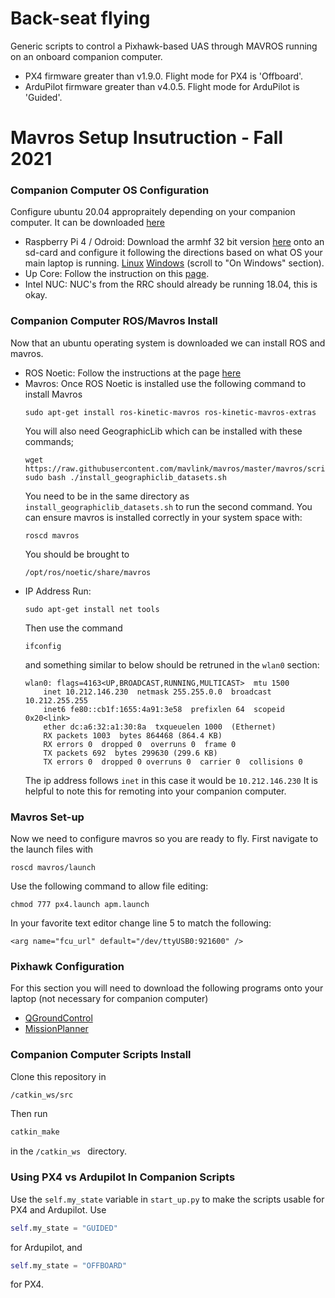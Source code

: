 # Back-seat flying
Generic scripts to control a Pixhawk-based UAS through MAVROS running on an onboard companion computer.
  - PX4 firmware greater than v1.9.0. Flight mode for PX4 is 'Offboard'.
  - ArduPilot firmware greater than v4.0.5. Flight mode for ArduPilot is 'Guided'.

# Mavros Setup Insutruction - Fall 2021

### Companion Computer OS Configuration
Configure ubuntu 20.04 appropraitely depending on your companion computer. It can be downloaded [here](https://ubuntu-mate.org/download/)
  - Raspberry Pi 4 / Odroid: Download the armhf 32 bit version [here](https://ubuntu-mate.org/download/armhf/) onto an sd-card and configure it following the directions based on what OS your main laptop is running. [Linux](https://itsfoss.com/format-usb-drive-sd-card-ubuntu/) [Windows](https://ubuntu.com/download/iot/installation-media) (scroll to "On Windows" section).
  - Up Core: Follow the instruction on this [page](https://github.com/up-board/up-community/wiki/Ubuntu_20.04).
  - Intel NUC: NUC's from the RRC should already be running 18.04, this is okay.

### Companion Computer ROS/Mavros Install
Now that an ubuntu operating system is downloaded we can install ROS and mavros. 
  - ROS Noetic: Follow the instructions at the page [here](http://wiki.ros.org/noetic/Installation/Ubuntu)
  - Mavros: Once ROS Noetic is installed use the following command to install Mavros
    ```
    sudo apt-get install ros-kinetic-mavros ros-kinetic-mavros-extras
    ```
    You will also need GeographicLib which can be installed with these commands;
    ```
    wget https://raw.githubusercontent.com/mavlink/mavros/master/mavros/scripts/install_geographiclib_datasets.sh
    sudo bash ./install_geographiclib_datasets.sh
    ```
    You need to be in the same directory as ```install_geographiclib_datasets.sh``` to run the second command.
    You can ensure mavros is installed correctly in your system space with:
    ```
    roscd mavros
    ```
    You should be brought to
    ```
    /opt/ros/noetic/share/mavros
    ```
  - IP Address
    Run:
    ```
    sudo apt-get install net tools
    ```
    Then use the command
    ```
    ifconfig
    ```
    and something similar to below should be retruned in the ```wlan0``` section:
    ```
    wlan0: flags=4163<UP,BROADCAST,RUNNING,MULTICAST>  mtu 1500
        inet 10.212.146.230  netmask 255.255.0.0  broadcast 10.212.255.255
        inet6 fe80::cb1f:1655:4a91:3e58  prefixlen 64  scopeid 0x20<link>
        ether dc:a6:32:a1:30:8a  txqueuelen 1000  (Ethernet)
        RX packets 1003  bytes 864468 (864.4 KB)
        RX errors 0  dropped 0  overruns 0  frame 0
        TX packets 692  bytes 299630 (299.6 KB)
        TX errors 0  dropped 0 overruns 0  carrier 0  collisions 0
    ```
    The ip address follows ```inet``` in this case it would be ```10.212.146.230```
    It is helpful to note this for remoting into your companion computer.

### Mavros Set-up
Now we need to configure mavros so you are ready to fly. 
First navigate to the launch files with 
```
roscd mavros/launch
```
Use the following command to allow file editing:
```
chmod 777 px4.launch apm.launch
```
In your favorite text editor change line 5 to match the following:
```
<arg name="fcu_url" default="/dev/ttyUSB0:921600" />
```

### Pixhawk Configuration
For this section you will need to download the following programs onto your laptop (not necessary for companion computer)
  - [QGroundControl](https://docs.qgroundcontrol.com/master/en/getting_started/download_and_install.html)
  - [MissionPlanner](https://ardupilot.org/planner/docs/mission-planner-installation.html)

### Companion Computer Scripts Install
Clone this repository in 
```bash
/catkin_ws/src
```
Then run
```bash
catkin_make
```
in the ```/catkin_ws ``` directory.

### Using PX4 vs Ardupilot In Companion Scripts
Use the ```self.my_state``` variable in ```start_up.py``` to make the scripts usable for PX4 and Ardupilot. Use
```python
self.my_state = "GUIDED"
```
for Ardupilot, and 
```python
self.my_state = "OFFBOARD" 
```
for PX4.
